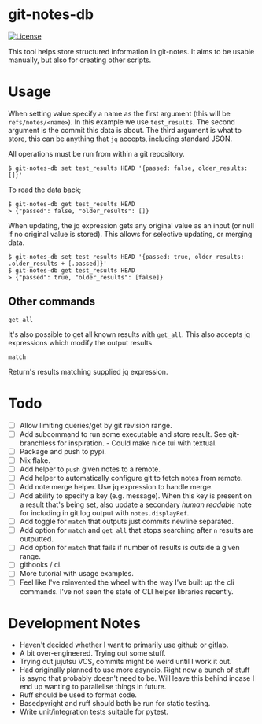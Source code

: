 # git-notes-db

[![License](https://img.shields.io/badge/license-Unlicense-blue.svg)](LICENSE)

This tool helps store structured information in git-notes.
It aims to be usable manually, but also for creating other scripts.

Usage
=====

When setting value specify a name as the first argument (this will be
`refs/notes/<name>`). In this example we use `test_results`.
The second argument is the commit this data is about.
The third argument is what to store, this can be anything that `jq` accepts, including standard JSON.

All operations must be run from within a git repository.

```console
$ git-notes-db set test_results HEAD '{passed: false, older_results: []}'
```

To read the data back;

```console
$ git-notes-db get test_results HEAD
> {"passed": false, "older_results": []}
```

When updating, the jq expression gets any original value as an input (or null
if no original value is stored). This allows for selective updating, or merging
data.

```console
$ git-notes-db set test_results HEAD '{passed: true, older_results: .older_results + [.passed]}'
$ git-notes-db get test_results HEAD
> {"passed": true, "older_results": [false]}
```

Other commands
--------------

`get_all`

It's also possible to get all known results with `get_all`. This also accepts
jq expressions which modify the output results.

`match`

Return's results matching supplied jq expression.


Todo
====

- [ ] Allow limiting queries/get by git revision range.
- [ ] Add subcommand to run some executable and store result.
      See git-branchless for inspiration.
        - Could make nice tui with textual.
- [ ] Package and push to pypi.
- [ ] Nix flake.
- [ ] Add helper to `push` given notes to a remote.
- [ ] Add helper to automatically configure git to fetch notes from remote.
- [ ] Add note merge helper. Use jq expression to handle merge.
- [ ] Add ability to specify a key (e.g. message).
      When this key is present on a result that's being set, also update a
      secondary *human readable* note for including in git log output with
      `notes.displayRef`.
- [ ] Add toggle for `match` that outputs just commits newline separated.
- [ ] Add option for `match` and `get_all` that stops searching after `n`
      results are outputted.
- [ ] Add option for `match` that fails if number of results is outside
      a given range.
- [ ] githooks / ci.
- [ ] More tutorial with usage examples.
- [ ] Feel like I've reinvented the wheel with the way I've built up the cli
      commands. I've not seen the state of CLI helper libraries recently.

Development Notes
=================
- Haven't decided whether I want to primarily use
  [github](https://github.com/cscutcher/git-notes-db) or
  [gitlab](https://gitlab.com/cscutcher-public/git-notes-db).
- A bit over-engineered. Trying out some stuff.
- Trying out jujutsu VCS, commits might be weird until I work it out.
- Had originally planned to use more asyncio. Right now a bunch of stuff is
  async that probably doesn't need to be.
  Will leave this behind incase I end up wanting to parallelise things in
  future.
- Ruff should be used to format code.
- Basedpyright and ruff should both be run for static testing.
- Write unit/integration tests suitable for pytest.
